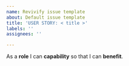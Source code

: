 ```yaml
---
name: Revivify issue template
about: Default issue template
title: 'USER STORY: < title >'
labels: ''
assignees: ''

---
```


As a **role** I can **capability** so that I can **benefit**.

